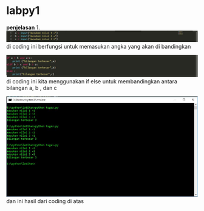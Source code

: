 # labpy1

**penjelasan**
1.
![hasilnya](https://github.com/rizwan523/labpy1/blob/master/1.JPG)
di coding ini berfungsi untuk memasukan angka yang akan di bandingkan

![hasilnya](https://github.com/rizwan523/labpy1/blob/master/2.JPG)
di coding ini kita menggunakan if else untuk membandingkan antara bilangan a, b , dan c

![hasilnya](https://github.com/rizwan523/labpy1/blob/master/3.JPG)
dan ini hasil dari coding di atas